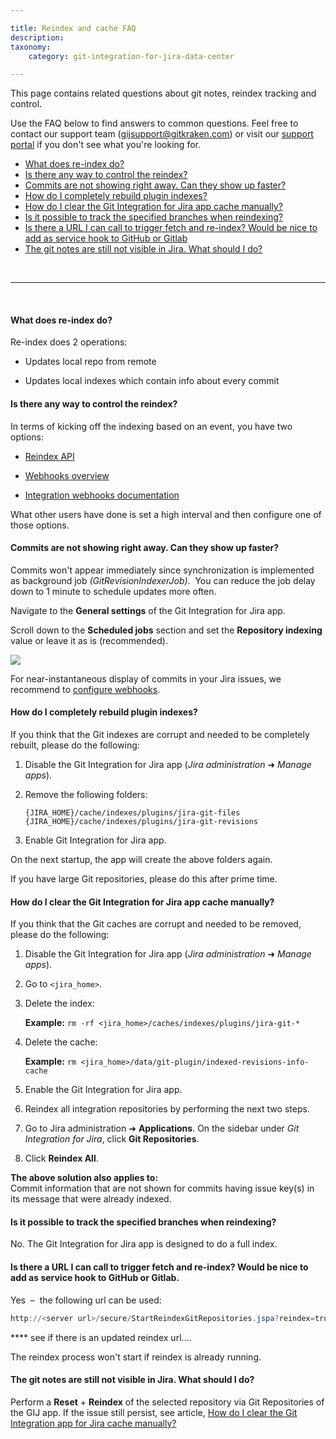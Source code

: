 ```yaml
---

title: Reindex and cache FAQ
description:
taxonomy:
    category: git-integration-for-jira-data-center

---
```


This page contains related questions about git notes, reindex tracking and control.

Use the FAQ below to find answers to common questions. Feel free to contact our support team ([gijsupport@gitkraken.com](mailto:gijsupport@gitkraken.com?subject=Reindex%20issues%20-)) or visit our [support portal](https://help.gitkraken.com/git-integration-for-jira-data-center/gij-self-hosted-contact-support/) if you don't see what you're looking for.

- [What does re-index do?](#what-does-re-index-do)
- [Is there any way to control the reindex?](#is-there-any-way-to-control-the-reindex)
- [Commits are not showing right away. Can they show up faster?](#commits-are-not-showing-right-away-can-they-show-up-faster)
- [How do I completely rebuild plugin indexes?](#how-do-i-completely-rebuild-plugin-indexes)
- [How do I clear the Git Integration for Jira app cache manually?](#how-do-i-clear-the-git-integration-for-jira-app-cache-manually)
- [Is it possible to track the specified branches when reindexing?](#is-it-possible-to-track-the-specified-branches-when-reindexing)
- [Is there a URL I can call to trigger fetch and re-index? Would be nice to add as service hook to GitHub or Gitlab](#is-there-a-url-i-can-call-to-trigger-fetch-and-re-index-would-be-nice-to-add-as-service-hook-to-github-or-gitlab)
- [The git notes are still not visible in Jira. What should I do?](#the-git-notes-are-still-not-visible-in-jira-what-should-i-do)

&nbsp;
* * *
&nbsp;

#### What does re-index do?

Re-index does 2 operations:

*   Updates local repo from remote

*   Updates local indexes which contain info about every commit

#### Is there any way to control the reindex?

In terms of kicking off the indexing based on an event, you have two options:

*   [Reindex API](/git-integration-for-jira-data-center/reindex-api-gij-self-managed)

*   [Webhooks overview](/git-integration-for-jira-data-center/Webhooks-gij-self-managed)

*   [Integration webhooks documentation](/git-integration-for-jira-data-center/Integration-webhooks-gij-self-managed)

What other users have done is set a high interval and then configure one of those options.

#### Commits are not showing right away. Can they show up faster?

Commits won't appear immediately since synchronization is implemented as background job _(GitRevisionIndexerJob)_.  You can reduce the job delay down to 1 minute to schedule updates more often.

Navigate to the **General settings** of the Git Integration for Jira app.

Scroll down to the **Scheduled jobs** section and set the **Repository indexing** value or leave it as is (recommended).

![](/wp-cotnent/uploads/gij-gitserver-gencfg-sched-jobs-repo-idx-sel.png)

For near-instantaneous display of commits in your Jira issues, we recommend to [configure webhooks](/git-integration-for-jira-data-center/Integration-webhooks-gij-self-managed).

#### How do I completely rebuild plugin indexes?

If you think that the Git indexes are corrupt and needed to be completely rebuilt, please do the following:

1.  Disable the Git Integration for Jira app (_Jira administration_ ➜ _Manage apps_).

2.  Remove the following folders:

    `{JIRA_HOME}/cache/indexes/plugins/jira-git-files`
    `{JIRA_HOME}/cache/indexes/plugins/jira-git-revisions`

3.  Enable Git Integration for Jira app.

On the next startup, the app will create the above folders again.

<div class="bbb-callout bbb--alert">
    <div class="irow">
    <div class="ilogobox">
        <span class="logoimg"></span>
    </div>
    <div class="imsgbox">
        If you have large Git repositories, please do this after prime time.
    </div>
    </div>
</div>

#### How do I clear the Git Integration for Jira app cache manually?

If you think that the Git caches are corrupt and needed to be removed, please do the following:

1.  Disable the Git Integration for Jira app (_Jira administration_ ➜ _Manage apps_).

2.  Go to `<jira_home>`.

3.  Delete the index:

    **Example:** `rm -rf <jira_home>/caches/indexes/plugins/jira-git-*`

4.  Delete the cache:

    **Example:** `rm <jira_home>/data/git-plugin/indexed-revisions-info-cache`

5.  Enable the Git Integration for Jira app.

6.  Reindex all integration repositories by performing the next two steps.

7.  Go to Jira administration ➜ **Applications**. On the sidebar under _Git Integration for Jira_, click **Git Repositories**.

8.  Click **Reindex All**.

<div class="bbb-callout bbb--info">
    <div class="irow">
    <div class="ilogobox">
        <span class="logoimg"></span>
    </div>
    <div class="imsgbox">
        <b>The above solution also applies to:</b><br>
        Commit information that are not shown for commits having issue key(s) in its message that were already indexed.
    </div>
    </div>
</div>

#### Is it possible to track the specified branches when reindexing?

No. The Git Integration for Jira app is designed to do a full index.

#### Is there a URL I can call to trigger fetch and re-index? Would be nice to add as service hook to GitHub or Gitlab.

Yes  –  the following url can be used:

```powershell
http://<server url>/secure/StartReindexGitRepositories.jspa?reindex=true
```

**** see if there is an updated reindex url....

<div class="bbb-callout bbb--info">
    <div class="irow">
    <div class="ilogobox">
        <span class="logoimg"></span>
    </div>
    <div class="imsgbox">
        The reindex process won't start if reindex is already running.
    </div>
    </div>
</div>

#### The git notes are still not visible in Jira. What should I do?

Perform a **Reset** + **Reindex** of the selected repository via Git Repositories of the GIJ app. If the issue still persist, see article, [How do I clear the Git Integration app for Jira cache manually?](#how-do-i-clear-the-git-integration-for-jira-app-cache-manually)

